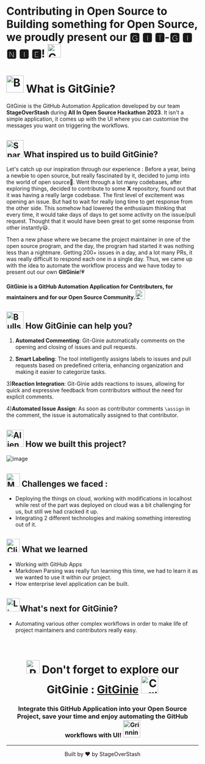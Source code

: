 # Contributing in Open Source to Building something for Open Source, we proudly present our **🅶 🅸 🆃-🅶 🅸 🅽 🅸 🅴!** <img src="https://raw.githubusercontent.com/Tarikul-Islam-Anik/Animated-Fluent-Emojis/master/Emojis/Smilies/Growing%20Heart.png" alt="Growing Heart" width="35" height="35" />

# <img src="https://raw.githubusercontent.com/Tarikul-Islam-Anik/Animated-Fluent-Emojis/master/Emojis/Objects/Bookmark.png" alt="Bookmark" width="45" height="45" /> What is GitGinie?
GitGinie is the GitHub Automation Application developed by our team **StageOverStash** during **All In Open Source Hackathon 2023**. It isn't a simple application, it comes up with the UI where you can customise the messages you want on triggering the workflows.

## <img src="https://raw.githubusercontent.com/Tarikul-Islam-Anik/Animated-Fluent-Emojis/master/Emojis/Activities/Sparkles.png" alt="Sparkles" width="45" height="45" />What inspired us to build GitGinie?

Let's catch up our inspiration through our experience : 
Before a year, being a  newbie to open source, but really fascinated by it, decided to jump into the world of open source🚀.
Went through a lot many codebases, after exploring things, decided to contribute to some **X** repository, found out that it was having a really large codebase. The first level of excitement was opening an issue. But had to wait for really long time to get response from the other side. This somehow had lowered the enthusiasm thinking that every time, it would take days of days to get some activity on the issue/pull request. Thought that it would have been great to get some response from other instantly😃.

Then a new phase where we became the project maintainer in one of the open source program, and the day, the program had started it was nothing less than a nightmare. Getting 200+ issues in a day, and a lot many PRs, it was really difficult to respond each one in a single day.
Thus, we came up with the idea to automate the workflow process and we have today to present out our own **GitGinie**!💗


#### **GitGinie is a GitHub Automation Application for Contributers, for maintainers and for our Open Source Community.**<img src="https://raw.githubusercontent.com/Tarikul-Islam-Anik/Animated-Fluent-Emojis/master/Emojis/Smilies/Growing%20Heart.png" alt="Growing Heart" width="25" height="25" />

## <img src="https://raw.githubusercontent.com/Tarikul-Islam-Anik/Animated-Fluent-Emojis/master/Emojis/Activities/Bullseye.png" alt="Bullseye" width="45" height="45" /> How GitGinie can help you? 

1) **Automated Commenting**: Git-Ginie automatically comments on the opening and closing of issues and pull requests.

2) **Smart Labeling**: The tool intelligently assigns labels to issues and pull requests based on predefined criteria, enhancing organization and making it easier to categorize tasks.

3)**Reaction Integration**: Git-Ginie adds reactions to issues, allowing for quick and expressive feedback from contributors without the need for explicit comments.

4)**Automated Issue Assign**: As soon as contributor comments ```\assign``` in the comment, the issue is automatically assigned to that contributor.

## <img src="https://raw.githubusercontent.com/Tarikul-Islam-Anik/Animated-Fluent-Emojis/master/Emojis/Smilies/Alien%20Monster.png" alt="Alien Monster" width="45" height="45" /> How we built this project? 
![image](https://github.com/kunjgit/GitGinie/assets/106090499/fe077123-814c-4398-afae-755c30d403b1)


## <img src="https://raw.githubusercontent.com/Tarikul-Islam-Anik/Animated-Fluent-Emojis/master/Emojis/Objects/Memo.png" alt="Memo" width="35" height="35" /> Challenges we faced : 
- Deploying the things on cloud, working with modifications in localhost while rest of the part was deployed on cloud was a bit challenging for us, but still we had cracked it up.
- Integrating 2 different technologies and making something interesting out of it.

## <img src="https://raw.githubusercontent.com/Tarikul-Islam-Anik/Animated-Fluent-Emojis/master/Emojis/Objects/Clipboard.png" alt="Clipboard" width="35" height="35" /> What we learned
- Working with GitHub Apps
- Markdown Parsing was really fun learning this time, we had to learn it as we wanted to use it within our project.
- How enterprise level application can be built.

## <img src="https://raw.githubusercontent.com/Tarikul-Islam-Anik/Animated-Fluent-Emojis/master/Emojis/Objects/Light%20Bulb.png" alt="Light Bulb" width="35" height="35" />What's next for GitGinie?
- Automating various other complex workflows in order to make life of project maintainers and contributors really easy.
<div align = "center">
<br>
   
# <img src="https://raw.githubusercontent.com/Tarikul-Islam-Anik/Animated-Fluent-Emojis/master/Emojis/Objects/Round%20Pushpin.png" alt="Round Pushpin" width="35" height="35" /> Don't forget to explore our GitGinie : [GitGinie](https://www.gitginie.co/) <img src="https://raw.githubusercontent.com/Tarikul-Islam-Anik/Animated-Fluent-Emojis/master/Emojis/Smilies/Collision.png" alt="Collision" width="45" height="45" />
### Integrate this GitHub Application into your Open Source Project, save your time and enjoy automating the GitHub workflows with UI! <img src="https://raw.githubusercontent.com/Tarikul-Islam-Anik/Animated-Fluent-Emojis/master/Emojis/Smilies/Grinning%20Face%20with%20Big%20Eyes.png" alt="Grinning Face with Big Eyes" width="45" height="45" />
</div>

<hr>
<div align="center">Built by ❤️ by StageOverStash </div>
